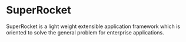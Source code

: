 # SuperRocket
SuperRocket is a light weight extensible application framework which is oriented to solve the general problem for enterprise applications. 
